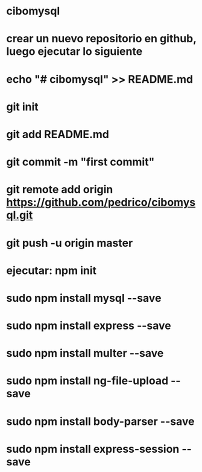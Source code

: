 # cibomysql
# crear un nuevo repositorio en github, luego ejecutar lo siguiente
# echo "# cibomysql" >> README.md
# git init
# git add README.md
# git commit -m "first commit"
# git remote add origin https://github.com/pedrico/cibomysql.git
# git push -u origin master
# ejecutar: npm init
# sudo npm install mysql --save
# sudo npm install express --save
# sudo npm install multer --save
# sudo npm install ng-file-upload --save
# sudo npm install body-parser --save
# sudo npm install express-session --save
